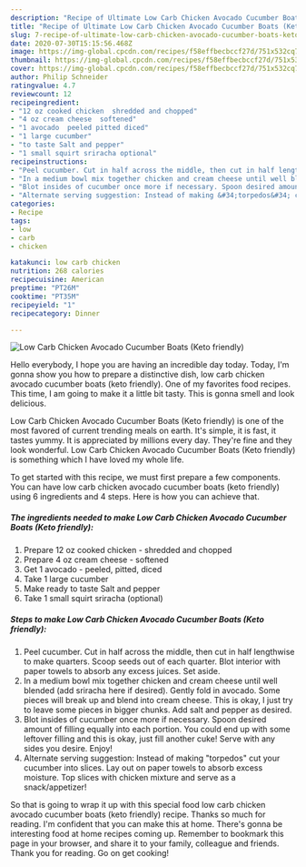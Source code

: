 ```yaml
---
description: "Recipe of Ultimate Low Carb Chicken Avocado Cucumber Boats (Keto friendly)"
title: "Recipe of Ultimate Low Carb Chicken Avocado Cucumber Boats (Keto friendly)"
slug: 7-recipe-of-ultimate-low-carb-chicken-avocado-cucumber-boats-keto-friendly
date: 2020-07-30T15:15:56.468Z
image: https://img-global.cpcdn.com/recipes/f58effbecbccf27d/751x532cq70/low-carb-chicken-avocado-cucumber-boats-keto-friendly-recipe-main-photo.jpg
thumbnail: https://img-global.cpcdn.com/recipes/f58effbecbccf27d/751x532cq70/low-carb-chicken-avocado-cucumber-boats-keto-friendly-recipe-main-photo.jpg
cover: https://img-global.cpcdn.com/recipes/f58effbecbccf27d/751x532cq70/low-carb-chicken-avocado-cucumber-boats-keto-friendly-recipe-main-photo.jpg
author: Philip Schneider
ratingvalue: 4.7
reviewcount: 12
recipeingredient:
- "12 oz cooked chicken  shredded and chopped"
- "4 oz cream cheese  softened"
- "1 avocado  peeled pitted diced"
- "1 large cucumber"
- "to taste Salt and pepper"
- "1 small squirt sriracha optional"
recipeinstructions:
- "Peel cucumber. Cut in half across the middle, then cut in half lengthwise to make quarters. Scoop seeds out of each quarter. Blot interior with paper towels to absorb any excess juices. Set aside."
- "In a medium bowl mix together chicken and cream cheese until well blended (add sriracha here if desired). Gently fold in avocado. Some pieces will break up and blend into cream cheese. This is okay, I just try to leave some pieces in bigger chunks. Add salt and pepper as desired."
- "Blot insides of cucumber once more if necessary. Spoon desired amount of filling equally into each portion. You could end up with some leftover filling and this is okay, just fill another cuke! Serve with any sides you desire. Enjoy!"
- "Alternate serving suggestion: Instead of making &#34;torpedos&#34; cut your cucumber into slices. Lay out on paper towels to absorb excess moisture. Top slices with chicken mixture and serve as a snack/appetizer!"
categories:
- Recipe
tags:
- low
- carb
- chicken

katakunci: low carb chicken 
nutrition: 268 calories
recipecuisine: American
preptime: "PT26M"
cooktime: "PT35M"
recipeyield: "1"
recipecategory: Dinner

---
```



![Low Carb Chicken Avocado Cucumber Boats (Keto friendly)](https://img-global.cpcdn.com/recipes/f58effbecbccf27d/751x532cq70/low-carb-chicken-avocado-cucumber-boats-keto-friendly-recipe-main-photo.jpg)

Hello everybody, I hope you are having an incredible day today. Today, I'm gonna show you how to prepare a distinctive dish, low carb chicken avocado cucumber boats (keto friendly). One of my favorites food recipes. This time, I am going to make it a little bit tasty. This is gonna smell and look delicious.



Low Carb Chicken Avocado Cucumber Boats (Keto friendly) is one of the most favored of current trending meals on earth. It's simple, it is fast, it tastes yummy. It is appreciated by millions every day. They're fine and they look wonderful. Low Carb Chicken Avocado Cucumber Boats (Keto friendly) is something which I have loved my whole life.


To get started with this recipe, we must first prepare a few components. You can have low carb chicken avocado cucumber boats (keto friendly) using 6 ingredients and 4 steps. Here is how you can achieve that.

##### The ingredients needed to make Low Carb Chicken Avocado Cucumber Boats (Keto friendly):

1. Prepare 12 oz cooked chicken - shredded and chopped
1. Prepare 4 oz cream cheese - softened
1. Get 1 avocado - peeled, pitted, diced
1. Take 1 large cucumber
1. Make ready to taste Salt and pepper
1. Take 1 small squirt sriracha (optional)




##### Steps to make Low Carb Chicken Avocado Cucumber Boats (Keto friendly):

1. Peel cucumber. Cut in half across the middle, then cut in half lengthwise to make quarters. Scoop seeds out of each quarter. Blot interior with paper towels to absorb any excess juices. Set aside.
1. In a medium bowl mix together chicken and cream cheese until well blended (add sriracha here if desired). Gently fold in avocado. Some pieces will break up and blend into cream cheese. This is okay, I just try to leave some pieces in bigger chunks. Add salt and pepper as desired.
1. Blot insides of cucumber once more if necessary. Spoon desired amount of filling equally into each portion. You could end up with some leftover filling and this is okay, just fill another cuke! Serve with any sides you desire. Enjoy!
1. Alternate serving suggestion: Instead of making &#34;torpedos&#34; cut your cucumber into slices. Lay out on paper towels to absorb excess moisture. Top slices with chicken mixture and serve as a snack/appetizer!




So that is going to wrap it up with this special food low carb chicken avocado cucumber boats (keto friendly) recipe. Thanks so much for reading. I'm confident that you can make this at home. There's gonna be interesting food at home recipes coming up. Remember to bookmark this page in your browser, and share it to your family, colleague and friends. Thank you for reading. Go on get cooking!
